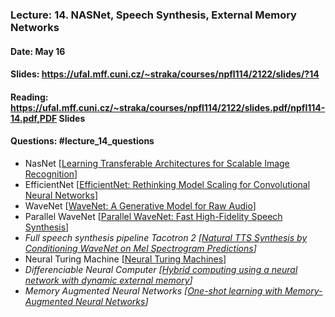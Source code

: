 ### Lecture: 14. NASNet, Speech Synthesis, External Memory Networks
#### Date: May 16
#### Slides: https://ufal.mff.cuni.cz/~straka/courses/npfl114/2122/slides/?14
#### Reading: https://ufal.mff.cuni.cz/~straka/courses/npfl114/2122/slides.pdf/npfl114-14.pdf,PDF Slides
#### Questions: #lecture_14_questions

- NasNet [[Learning Transferable Architectures for Scalable Image Recognition](https://arxiv.org/abs/1707.07012)]
- EfficientNet [[EfficientNet: Rethinking Model Scaling for Convolutional Neural Networks](https://arxiv.org/abs/1905.11946)]
- WaveNet [[WaveNet: A Generative Model for Raw Audio](https://arxiv.org/abs/1609.03499)]
- Parallel WaveNet [[Parallel WaveNet: Fast High-Fidelity Speech Synthesis](https://arxiv.org/abs/1711.10433)]
- _Full speech synthesis pipeline Tacotron 2 [[Natural TTS Synthesis by Conditioning WaveNet on Mel Spectrogram Predictions](https://arxiv.org/abs/1712.05884)]_
- Neural Turing Machine [[Neural Turing Machines](https://arxiv.org/abs/1410.5401)]
- _Differenciable Neural Computer [[Hybrid computing using a neural network with dynamic external memory](https://www.nature.com/articles/nature20101)]_
- _Memory Augmented Neural Networks [[One-shot learning with Memory-Augmented Neural Networks](https://arxiv.org/abs/1605.06065)]_
